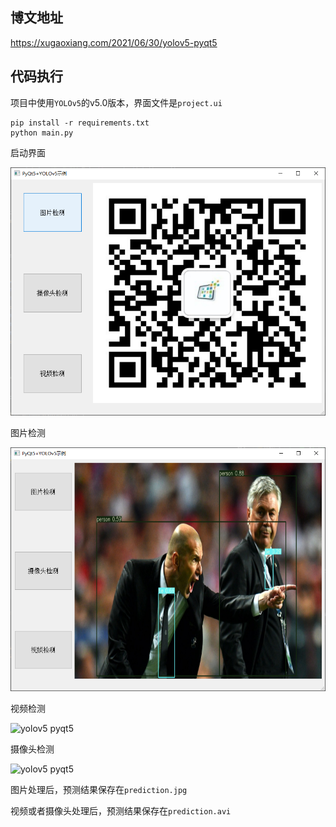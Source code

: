 ## 博文地址

<https://xugaoxiang.com/2021/06/30/yolov5-pyqt5>

## 代码执行

项目中使用`YOLOv5`的v5.0版本，界面文件是`project.ui`

```
pip install -r requirements.txt
python main.py
```

启动界面

![yolov5 pyqt5](data/screenshot_app.png)

图片检测

![yolov5 pyqt5](data/screenshot_img.png)

视频检测

![yolov5 pyqt5](data/screenshot_video.gif)

摄像头检测

![yolov5 pyqt5](data/screenshot_camera.gif)

图片处理后，预测结果保存在`prediction.jpg`

视频或者摄像头处理后，预测结果保存在`prediction.avi`
